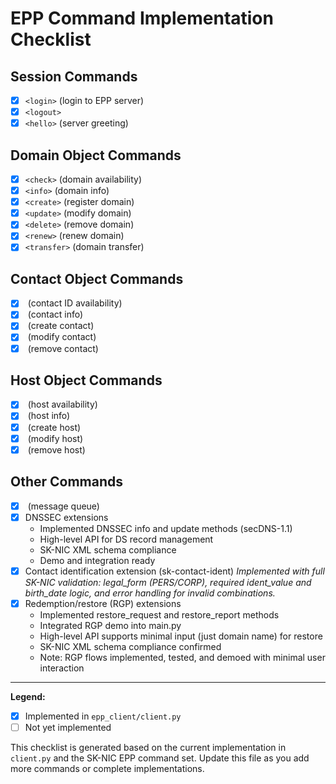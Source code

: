 # EPP Command Implementation Checklist

## Session Commands
- [x] `<login>` (login to EPP server)
- [x] `<logout>`
- [x] `<hello>` (server greeting)

## Domain Object Commands
- [x] `<check>` (domain availability)
- [x] `<info>` (domain info)
- [x] `<create>` (register domain)
- [x] `<update>` (modify domain)
- [x] `<delete>` (remove domain)
- [x] `<renew>` (renew domain)
- [x] `<transfer>` (domain transfer)

## Contact Object Commands
- [x] <check> (contact ID availability)
- [x] <info> (contact info)
- [x] <create> (create contact)
- [x] <update> (modify contact)
- [x] <delete> (remove contact)

## Host Object Commands
- [x] <check> (host availability)
- [x] <info> (host info)
- [x] <create> (create host)
- [x] <update> (modify host)
- [x] <delete> (remove host)

## Other Commands
- [x] <poll> (message queue)
- [x] DNSSEC extensions
  - Implemented DNSSEC info and update methods (secDNS-1.1)
  - High-level API for DS record management
  - SK-NIC XML schema compliance
  - Demo and integration ready
- [x] Contact identification extension (sk-contact-ident)
  _Implemented with full SK-NIC validation: legal_form (PERS/CORP), required ident_value and birth_date logic, and error handling for invalid combinations._
- [x] Redemption/restore (RGP) extensions
  - Implemented restore_request and restore_report methods
  - Integrated RGP demo into main.py
  - High-level API supports minimal input (just domain name) for restore
  - SK-NIC XML schema compliance confirmed
  - Note: RGP flows implemented, tested, and demoed with minimal user interaction

---

**Legend:**
- [x] Implemented in `epp_client/client.py`
- [ ] Not yet implemented

This checklist is generated based on the current implementation in `client.py` and the SK-NIC EPP command set. Update this file as you add more commands or complete implementations.
